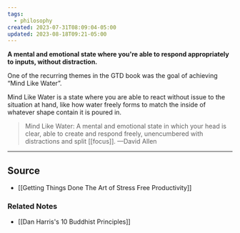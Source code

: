 ```yaml
---
tags:
  - philosophy
created: 2023-07-31T08:09:04-05:00
updated: 2023-08-18T09:21-05:00
---
```

**A mental and emotional state where you're able to respond appropriately to inputs, without distraction.**

One of the recurring themes in the GTD book was the goal of achieving “Mind Like Water”. 

Mind Like Water is a state where you are able to react without issue to the situation at hand, like how water freely forms to match the inside of whatever shape contain it is poured in.

> Mind Like Water: A mental and emotional state in which your head is clear, able to create and respond freely, unencumbered with distractions and split [[focus]].
—David Allen
> 

---

## Source
- [[Getting Things Done The Art of Stress Free Productivity]]

### Related Notes
- [[Dan Harris's 10 Buddhist Principles]]